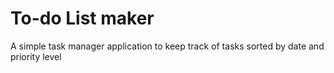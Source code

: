 # To-do List maker
A simple task manager application to keep track of tasks sorted by date and priority level